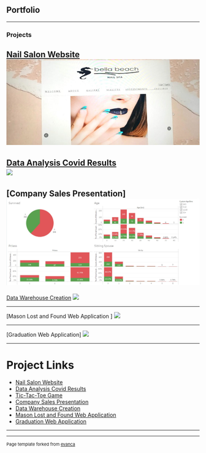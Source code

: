 ## Portfolio

---

### Projects 

[Nail Salon Website](sample_page.md)
<br>
<img src= "homepage.jpg"/>
---

[Data Analysis Covid Results](/sample_page)
<br>
<img src= "images/combinedgraphs1.png?raw=true"/>
---
[Company Sales Presentation]
<img src="dashboard.jpg"/>
---
[Data Warehouse Creation](/pdf/sample_presentation.pdf)
<img src="images/geoprocessing1.png?raw=true"/>

---
[Mason Lost and Found Web Application ]
<img src="images/titanic.png?raw=true"/>

---
[Graduation Web Application]
<img src="images/titanic.png?raw=true"/>

---

# Project Links

- [Nail Salon Website](http://example.com/)
- [Data Analysis Covid Results](http://example.com/)
- [Tic-Tac-Toe Game](http://example.com/)
- [Company Sales Presentation](http://example.com/)
- [Data Warehouse Creation](http://example.com/)
- [Mason Lost and Found Web Application ](http://example.com/)
- [Graduation Web Application](http://example.com/)

---




---
<!-- Footer all rights reserved-->
<p style="font-size:11px">Page template forked from <a href="https://github.com/evanca/quick-portfolio">evanca</a></p>
<!-- Remove above link if you don't want to attibute -->
